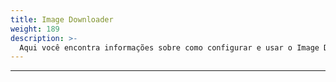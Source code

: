 ```yaml
---
title: Image Downloader
weight: 189
description: >-
  Aqui você encontra informações sobre como configurar e usar o Image Downloader no Beagle Flutter.
---
```


---

<!-- todo -->
